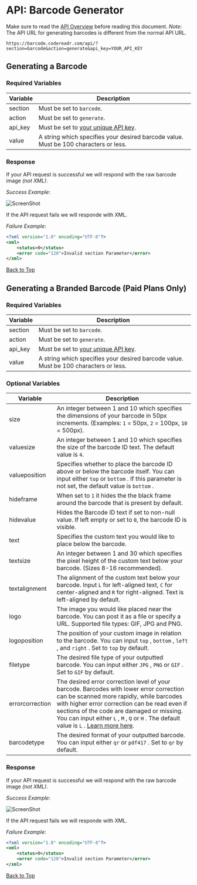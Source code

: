 <a name="head"></a><h1>API: Barcode Generator</h1>

Make sure to read the [API Overview](../README.md) before reading this document.
*Note:* The API URL for generating barcodes is different from the normal API URL.
```
https://barcode.codereadr.com/api/?section=barcode&action=generate&api_key=YOUR_API_KEY
```
</quote>

<a name="generate"></a><h2>Generating a Barcode</h2>

<h3>Required Variables</h3>

| Variable | Description |
| -------- | ----------- |
| section | Must be set to <code>barcode</code>. |
| action | Must be set to <code>generate</code>. |
| api_key | Must be set to [your unique API key][1]. |
| value | A string which specifies your desired barcode value. Must be 100 characters or less. |

<h3>Response</h3>

If your API request is successful we will respond with the raw barcode image <i>(not XML)</i>.

*Success Example*:

![ScreenShot](https://secure.codereadr.com/images/apidocs_standardbarcode.gif)

If the API request fails we will responde with XML.

*Failure Example*:
~~~ .xml
<?xml version="1.0" encoding="UTF-8"?>
<xml>
    <status>0</status>
    <error code="120">Invalid section Parameter</error>
</xml>
~~~

[Back to Top](#head)

<a name="generate-branded"></a><h2>Generating a Branded Barcode (Paid Plans Only)</h2>

<h3>Required Variables</h3>

| Variable | Description |
| -------- | ----------- |
| section | Must be set to <code>barcode</code>. |
| action | Must be set to <code>generate</code>. |
| api_key | Must be set to [your unique API key][1]. |
| value | A string which specifies your desired barcode value. Must be 100 characters or less. |

<h3>Optional Variables</h3>

| Variable | Description |
| -------- | ----------- |
| size | An integer between 1 and 10 which specifies the dimensions of your barcode in 50px increments. (Examples: <code>1</code> = 50px, <code>2</code> = 100px, <code>10</code> = 500px). |
| valuesize | An integer between 1 and 10 which specifies the size of the barcode ID text. The default value is <code>4</code>. |
| valueposition | Specifies whether to place the barcode ID above or below the barcode itself. You can input either <code>top</code> or <code>bottom</code> . If this parameter is not set, the default value is <code>bottom</code> . |
| hideframe | When set to <code>1</code> it hides the the black frame around the barcode that is present by default. |
| hidevalue | Hides the Barcode ID text if set to non-null value. If left empty or set to <code>0</code>, the barcode ID is visible. |
| text | Specifies the custom text you would like to place below the barcode. |
| textsize | An integer between 1 and 30 which specifies the pixel height of the custom text below your barcode. (Sizes 8-16 recommended). |
| textalignment | The alignment of the custom text below your barcode. Input <code>L</code> for left-aligned text, <code>C</code> for center-aligned and <code>R</code> for right-aligned. Text is left-aligned by default. |
| logo | The image you would like placed near the barcode. You can post it as a file or specify a URL. Supported file types: GIF, JPG and PNG. |
| logoposition | The position of your custom image in relation to the barcode. You can input <code>top</code> , <code>bottom</code> , <code>left</code> , and <code>right</code> . Set to <code>top</code> by default. |
| filetype | The desired file type of your outputted barcode. You can input either <code>JPG</code> , <code>PNG</code> or <code>GIF</code> . Set to <code>GIF</code> by default. |
| errorcorrection | The desired error correction level of your barcode. Barcodes with lower error correction can be scanned more rapidly, while barcodes with higher error correction can be read even if sections of the code are damaged or missing. You can input either <code>L</code> , <code>M</code> , <code>Q</code> or <code>H</code> . The default value is <code>L</code> . [Learn more here](http://en.wikipedia.org/wiki/Qr_code#Error_correction). |
| barcodetype | The desired format of your outputted barcode. You can input either <code>qr</code> or <code>pdf417</code> . Set to <code>qr</code> by default. |

<h3>Response</h3>

If your API request is successful we will respond with the raw barcode image <i>(not XML)</i>.

*Success Example*:

![ScreenShot](https://secure.codereadr.com/images/apidocs_brandedbarcode.jpg)

If the API request fails we will responde with XML.

*Failure Example*:
~~~ .xml
<?xml version="1.0" encoding="UTF-8"?>
<xml>
    <status>0</status>
    <error code="120">Invalid section Parameter</error>
</xml>
~~~

[Back to Top](#head)

[1]:../README.md#finding
